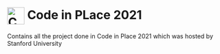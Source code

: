 <h1><a href="https://codeinplace.stanford.edu/"><img align="center" alt="CODE IN PLACE LOGO" title="CODE IN PLACE WEBSITE" width="40px"src="https://codeinplace.stanford.edu/static/media/logo.9f422de7.gif" /></a> Code in PLace 2021</h1>

<p>Contains all the project done in Code in Place 2021 which was hosted by Stanford University</p
